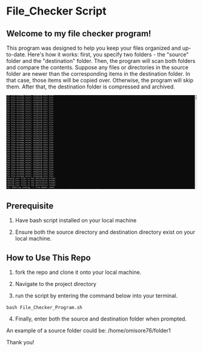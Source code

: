 # File_Checker Script

## Welcome to my file checker program!

This program was designed to help you keep your files organized and up-to-date. Here's how it works: first, you specify two folders - the "source" folder and the "destination" folder. Then, the program will scan both folders and compare the contents. Suppose any files or directories in the source folder are newer than the corresponding items in the destination folder. In that case, those items will be copied over. Otherwise, the program will skip them.
After that, the destination folder is compressed and archived. 

![app!](Images/image_001.png)

## Prerequisite
1) Have bash script installed on your local machine

2) Ensure both the source directory and destination directory exist on your local machine.

## How to Use This Repo

1) fork the repo and clone it onto your local machine. 

2) Navigate to the project directory

3) run the script by entering the command below into your terminal. 
```
bash File_Checker_Program.sh
```
4) Finally, enter both the source and destination folder when prompted. 

An example of a source folder could be: /home/omisore76/folder1


Thank you!


